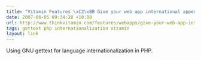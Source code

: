 ```yaml
---
title: "Vitamin Features \xC2\xBB Give your web app international appeal"
date: 2007-06-05 09:34:28 +10:00
url: http://www.thinkvitamin.com/features/webapps/give-your-web-app-international-appeal
tags: gettext php internationalization vitamin
layout: link
---
```

Using GNU gettext for language internationalization in PHP.
